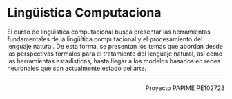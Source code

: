 # Lingüística Computaciona

El curso de lingüística computacional busca presentar las herramientas fundamentales de la lingüítica computacional y el procesamiento del lenguaje natural. De esta forma, se presentan los temas que abordan desde las perspectivas formales para el tratamiento del lenguaje natural, así como las herramientas estadísticas, hasta llegar a los modelos basados en redes neuronales que son actualmente estado del arte.

------------------------------------------------------------------------------------
<div style="text-align: right">Proyecto PAPIME PE102723</div>
